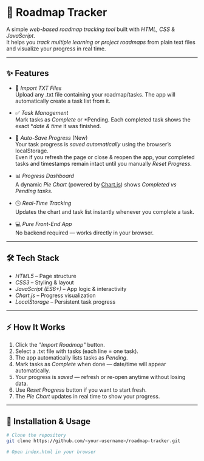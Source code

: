 # 📍 Roadmap Tracker

A simple *web-based roadmap tracking tool* built with *HTML, CSS & JavaScript*.  
It helps you *track multiple learning or project roadmaps* from plain text files and visualize your progress in real time.

---

## ✨ Features

- 📂 *Import TXT Files*  
  Upload any .txt file containing your roadmap/tasks. The app will automatically create a task list from it.

- ✅ *Task Management*  
  Mark tasks as *Complete* or *Pending. Each completed task shows the exact **date & time* it was finished.

- 💾 *Auto-Save Progress* (New)  
  Your task progress is *saved automatically* using the browser’s localStorage.  
  Even if you refresh the page or close & reopen the app, your completed tasks and timestamps remain intact until you manually *Reset Progress*.

- 📊 *Progress Dashboard*  
  A dynamic *Pie Chart* (powered by [Chart.js](https://www.chartjs.org/)) shows *Completed vs Pending tasks*.

- 🕒 *Real-Time Tracking*  
  Updates the chart and task list instantly whenever you complete a task.

- 💻 *Pure Front-End App*  
  No backend required — works directly in your browser.

---

## 🛠 Tech Stack

- *HTML5* – Page structure  
- *CSS3* – Styling & layout  
- *JavaScript (ES6+)* – App logic & interactivity  
- *Chart.js* – Progress visualization  
- *LocalStorage* – Persistent task progress

---

## ⚡ How It Works

1. Click the *"Import Roadmap"* button.  
2. Select a .txt file with tasks (each line = one task).  
3. The app automatically lists tasks as *Pending*.  
4. Mark tasks as *Complete* when done — date/time will appear automatically.  
5. Your progress is *saved* — refresh or re-open anytime without losing data.  
6. Use *Reset Progress* button if you want to start fresh.  
7. The *Pie Chart* updates in real time to show your progress.

---


## 📂 Installation & Usage

```bash
# Clone the repository
git clone https://github.com/<your-username>/roadmap-tracker.git

# Open index.html in your browser
